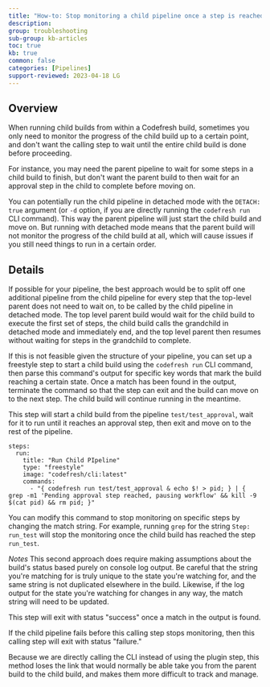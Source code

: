 ```yaml
---
title: "How-to: Stop monitoring a child pipeline once a step is reached"
description: 
group: troubleshooting
sub-group: kb-articles
toc: true
kb: true
common: false
categories: [Pipelines]
support-reviewed: 2023-04-18 LG
---
```



## Overview

When running child builds from within a Codefresh build, sometimes you only
need to monitor the progress of the child build up to a certain point, and
don't want the calling step to wait until the entire child build is done
before proceeding.

For instance, you may need the parent pipeline to wait for some steps in a
child build to finish, but don't want the parent build to then wait for an
approval step in the child to complete before moving on.

You can potentially run the child pipeline in detached mode with the `DETACH:
true` argument (or `-d` option, if you are directly running the `codefresh
run` CLI command). This way the parent pipeline will just start the child
build and move on. But running with detached mode means that the parent build
will not monitor the progress of the child build at all, which will cause
issues if you still need things to run in a certain order.

## Details

If possible for your pipeline, the best approach would be to split off one
additional pipeline from the child pipeline for every step that the top-level
parent does not need to wait on, to be called by the child pipeline in
detached mode. The top level parent build would wait for the child build to
execute the first set of steps, the child build calls the grandchild in
detached mode and immediately end, and the top level parent then resumes
without waiting for steps in the grandchild to complete.

If this is not feasible given the structure of your pipeline, you can set up a
freestyle step to start a child build using the `codefresh run` CLI command,
then parse this command's output for specific key words that mark the build
reaching a certain state. Once a match has been found in the output, terminate
the command so that the step can exit and the build can move on to the next
step. The child build will continue running in the meantime.

This step will start a child build from the pipeline `test/test_approval`,
wait for it to run until it reaches an approval step, then exit and move on to
the rest of the pipeline.

    
    
    steps:
      run:
        title: "Run Child PIpeline"
        type: "freestyle"
        image: "codefresh/cli:latest"
        commands:
          - "{ codefresh run test/test_approval & echo $! > pid; } | { grep -m1 'Pending approval step reached, pausing workflow' && kill -9 $(cat pid) && rm pid; }"
    

You can modify this command to stop monitoring on specific steps by changing
the match string. For example, running `grep` for the string `Step: run_test`
will stop the monitoring once the child build has reached the step `run_test`.

_Notes_ This second approach does require making assumptions about the build's
status based purely on console log output. Be careful that the string you're
matching for is truly unique to the state you're watching for, and the same
string is not duplicated elsewhere in the build. Likewise, if the log output
for the state you're watching for changes in any way, the match string will
need to be updated.

This step will exit with status "success" once a match in the output is found.

If the child pipeline fails before this calling step stops monitoring, then
this calling step will exit with status "failure."

Because we are directly calling the CLI instead of using the plugin step, this
method loses the link that would normally be able take you from the parent
build to the child build, and makes them more difficult to track and manage.

